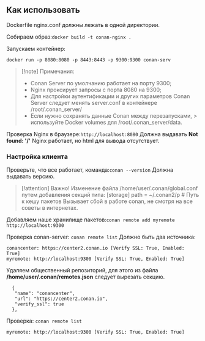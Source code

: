 
## Как использовать

Dockerfile nginx.conf должны лежать в одной директории.

Собираем образ:`docker build -t conan-nginx .`

Запускаем контейнер:
```
docker run -p 8080:8080 -p 8443:8443 -p 9300:9300 conan-serv
```

>[!note] Примечания:
>- Conan Server по умолчанию работает на порту 9300;
>- Nginx проксирует запросы с порта 8080 на 9300;
>- Для настройки аутентификации и других параметров Conan Server следует менять server.conf в контейнере /root/.conan_server/
>- Если нужно сохранять данные Conan между перезапусками, > используйте Docker volumes для /root/.conan_server/data.


Проверка Nginx в браузере:`http://localhost:8080`
  Должна выдавать **Not found: '/'** 
  Nginx работает, но html для вывода отсутствует.

### Настройка клиента

Проверьте, что все работает, команда:`conan --version`
Должна выдавать версию.

>[!attention] Важно!
>Изменение файла /home/user/.conan/global.conf путем добавления секций типа:
> [storage]
path = ~/.conan2/p  # Путь к кешу пакетов
>Вызывает сбой в работе conan, не смотря на все советы в интернетах. 

Добавляем наше хранилище пакетов:`conan remote add myremote http://localhost:9300`

Проверка conan-server: `conan remote list`
Должно быть два источника:
```
conancenter: https://center2.conan.io [Verify SSL: True, Enabled: True]
myremote: http://localhost:9300 [Verify SSL: True, Enabled: True]
```
Удаляем общественный репозиторий, для этого из файла **/home/user/.conan/remotes.json**  следует вырезать секцию.    
```
  {
   "name": "conancenter",
   "url": "https://center2.conan.io",
   "verify_ssl": true
  },
```

Проверка: `conan remote list`
```
myremote: http://localhost:9300 [Verify SSL: True, Enabled: True]
```